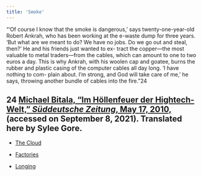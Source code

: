 ```yaml
---
title: 'Smoke'
---
```


“‘Of course I know that the smoke is dangerous,’ says twenty-one-year-old Robert Ankrah, who has been working at the e-waste dump for three years. ‘But what are we meant to do? We have no jobs. Do we go out and steal, then?’ He and his friends just wanted to ex- tract the copper—the most valuable to metal traders—from the cables, which can amount to one to two euros a day. This is why Ankrah, with his woolen cap and goatee, burns the rubber and plastic casing of the computer cables all day long. ‘I have nothing to com- plain about. I’m strong, and God will take care of me,’ he says, throwing another bundle of cables into the fire.”24
## **24** [Michael Bitala, “Im Höllenfeuer der Hightech-Welt,” _Süddeutsche Zeitung_, May 17, 2010,](https://www.sueddeutsche.de/wissen/ghana-im-hoellenfeuer-der-hightech-welt-1.689901?print=true) (accessed on September 8, 2021). Translated here by Sylee Gore.

* [The Cloud](Clouds_en)

* [Factories](The%20Factory_en)

* [Longing](Longing_en)

